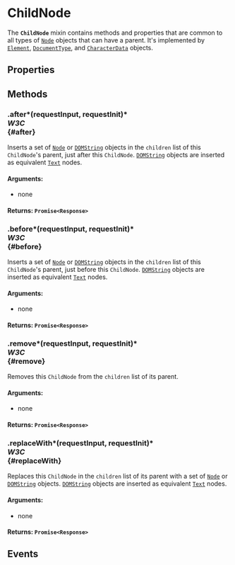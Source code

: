 # ChildNode

<div class='overview'><span class="seoSummary">The&nbsp;<code><strong>ChildNode</strong></code>&nbsp;mixin contains methods and properties that are common to all types of <a href="/en-US/docs/Web/API/Node" title="Node is an interface from which various types of DOM API objects inherit, allowing those types to be treated similarly; for example, inheriting the same set of methods, or being testable in the same way."><code>Node</code></a> objects that can have a parent.</span>&nbsp;It's implemented by <a href="/en-US/docs/Web/API/Element" title="Element is the most general base class from which all element objects (i.e. objects that represent elements) in a Document inherit. It only has methods and properties common to all kinds of elements. More specific classes inherit from Element."><code>Element</code></a>, <a href="/en-US/docs/Web/API/DocumentType" title="The DocumentType interface represents a Node containing a doctype."><code>DocumentType</code></a>, and <a href="/en-US/docs/Web/API/CharacterData" title="The CharacterData abstract interface represents a Node object that contains characters. This is an abstract interface, meaning there aren't any object of type CharacterData: it is implemented by other interfaces, like Text, Comment, or ProcessingInstruction which aren't abstract."><code>CharacterData</code></a> objects.</div>

## Properties

## Methods

### .after*(requestInput, requestInit)* <div class="specs"><i>W3C</i></div> {#after}

Inserts a set of <a href="/en-US/docs/Web/API/Node" title="Node is an interface from which various types of DOM API objects inherit, allowing those types to be treated similarly; for example, inheriting the same set of methods, or being testable in the same way."><code>Node</code></a> or <a href="/en-US/docs/Web/API/DOMString" title="DOMString is a UTF-16 String. As JavaScript already uses such strings, DOMString is mapped directly to a String."><code>DOMString</code></a> objects in the <code>children</code> list of this <code>ChildNode</code>'s parent, just after this <code>ChildNode</code>. <a href="/en-US/docs/Web/API/DOMString" title="DOMString is a UTF-16 String. As JavaScript already uses such strings, DOMString is mapped directly to a String."><code>DOMString</code></a> objects are inserted as equivalent <a href="/en-US/docs/Web/API/Text" title="The Text interface represents the textual content of Element or Attr. If an element has no markup within its content, it has a single child implementing Text that contains the element's text. However, if the element contains markup, it is parsed into information items and Text nodes that form its children."><code>Text</code></a> nodes.

#### **Arguments**:


 - none

#### **Returns**: `Promise<Response>`

### .before*(requestInput, requestInit)* <div class="specs"><i>W3C</i></div> {#before}

Inserts a set of <a href="/en-US/docs/Web/API/Node" title="Node is an interface from which various types of DOM API objects inherit, allowing those types to be treated similarly; for example, inheriting the same set of methods, or being testable in the same way."><code>Node</code></a> or <a href="/en-US/docs/Web/API/DOMString" title="DOMString is a UTF-16 String. As JavaScript already uses such strings, DOMString is mapped directly to a String."><code>DOMString</code></a> objects in the <code>children</code> list of this <code>ChildNode</code>'s parent, just before this <code>ChildNode</code>. <a href="/en-US/docs/Web/API/DOMString" title="DOMString is a UTF-16 String. As JavaScript already uses such strings, DOMString is mapped directly to a String."><code>DOMString</code></a> objects are inserted as equivalent <a href="/en-US/docs/Web/API/Text" title="The Text interface represents the textual content of Element or Attr. If an element has no markup within its content, it has a single child implementing Text that contains the element's text. However, if the element contains markup, it is parsed into information items and Text nodes that form its children."><code>Text</code></a> nodes.

#### **Arguments**:


 - none

#### **Returns**: `Promise<Response>`

### .remove*(requestInput, requestInit)* <div class="specs"><i>W3C</i></div> {#remove}

Removes this <code>ChildNode</code> from the <code>children</code> list of its parent.

#### **Arguments**:


 - none

#### **Returns**: `Promise<Response>`

### .replaceWith*(requestInput, requestInit)* <div class="specs"><i>W3C</i></div> {#replaceWith}

Replaces this <code>ChildNode</code> in the <code>children</code> list of its parent with a set of <a href="/en-US/docs/Web/API/Node" title="Node is an interface from which various types of DOM API objects inherit, allowing those types to be treated similarly; for example, inheriting the same set of methods, or being testable in the same way."><code>Node</code></a> or <a href="/en-US/docs/Web/API/DOMString" title="DOMString is a UTF-16 String. As JavaScript already uses such strings, DOMString is mapped directly to a String."><code>DOMString</code></a> objects. <a href="/en-US/docs/Web/API/DOMString" title="DOMString is a UTF-16 String. As JavaScript already uses such strings, DOMString is mapped directly to a String."><code>DOMString</code></a> objects are inserted as equivalent <a href="/en-US/docs/Web/API/Text" title="The Text interface represents the textual content of Element or Attr. If an element has no markup within its content, it has a single child implementing Text that contains the element's text. However, if the element contains markup, it is parsed into information items and Text nodes that form its children."><code>Text</code></a> nodes.

#### **Arguments**:


 - none

#### **Returns**: `Promise<Response>`

## Events
